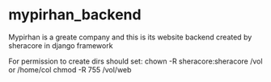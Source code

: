 # mypirhan_backend
Mypirhan is a greate company and this is its website backend created by sheracore in django framework

For permission to create dirs should set:
chown -R sheracore:sheracore /vol or /home/col
chmod -R 755 /vol/web
